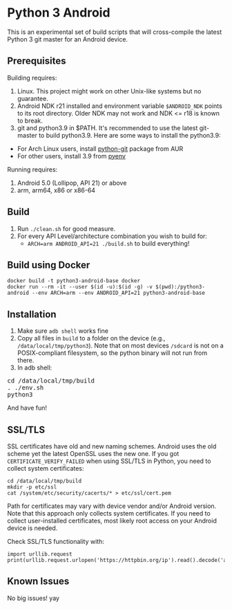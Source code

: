 Python 3 Android
================

This is an experimental set of build scripts that will cross-compile the latest Python 3 git master for an Android device.

Prerequisites
-------------

Building requires:

1. Linux. This project might work on other Unix-like systems but no guarantee.
2. Android NDK r21 installed and environment variable ``$ANDROID_NDK`` points to its root directory. Older NDK may not work and NDK <= r18 is known to break.
3. git and python3.9 in $PATH. It's recommended to use the latest git-master to build python3.9. Here are some ways to install the python3.9:
* For Arch Linux users, install [python-git](https://aur.archlinux.org/packages/python-git) package from AUR
* For other users, install 3.9 from [pyenv](https://github.com/yyuu/pyenv)

Running requires:

1. Android 5.0 (Lollipop, API 21) or above
2. arm, arm64, x86 or x86-64

Build
-----

1. Run `./clean.sh` for good measure.
2. For every API Level/architecture combination you wish to build for:
   * `ARCH=arm ANDROID_API=21 ./build.sh` to build everything!

Build using Docker
------------------

```
docker build -t python3-android-base docker
docker run --rm -it --user $(id -u):$(id -g) -v $(pwd):/python3-android --env ARCH=arm --env ANDROID_API=21 python3-android-base
```

Installation
------------

1. Make sure `adb shell` works fine
2. Copy all files in `build` to a folder on the device (e.g., ```/data/local/tmp/python3```). Note that on most devices `/sdcard` is not on a POSIX-compliant filesystem, so the python binary will not run from there.
3. In adb shell:
<pre>
cd /data/local/tmp/build
. ./env.sh
python3
</pre>
   And have fun!

SSL/TLS
-------
SSL certificates have old and new naming schemes. Android uses the old scheme yet the latest OpenSSL uses the new one. If you got ```CERTIFICATE_VERIFY_FAILED``` when using SSL/TLS in Python, you need to collect system certificates:
```
cd /data/local/tmp/build
mkdir -p etc/ssl
cat /system/etc/security/cacerts/* > etc/ssl/cert.pem
```
Path for certificates may vary with device vendor and/or Android version. Note that this approach only collects system certificates. If you need to collect user-installed certificates, most likely root access on your Android device is needed.

Check SSL/TLS functionality with:
```
import urllib.request
print(urllib.request.urlopen('https://httpbin.org/ip').read().decode('ascii'))
```


Known Issues
------------

No big issues! yay
